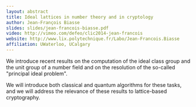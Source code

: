 ```yaml
---
layout: abstract
title: Ideal lattices in number theory and in cryptology
author: Jean-François Biasse
slides: slides/jean-francois-biasse.pdf
video: http://vimeo.com/defeo/clic2014-jean-francois
website: http://www.lix.polytechnique.fr/Labo/Jean-Francois.Biasse
affiliation: UWaterloo, UCalgary
---
```


We introduce recent results on the computation of the ideal
class group and the unit group of a number field and on the resolution of
the so-called "principal ideal problem".

We will introduce both classical and quantum algorithms for these tasks,
and we will address the relevance of these results to lattice-based
cryptography.
